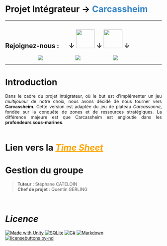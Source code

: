 # Projet Intégrateur &rarr; <span style="color:#3987c9"><b>Carcassheim</b></span>

----

## Rejoignez-nous : &emsp; &darr; <img src="https://media.giphy.com/media/7ft4h1fBVyTYMXAN6Y/giphy.gif" width="60"> &darr; <img src="https://media.giphy.com/media/3V52SV0C5mnDKGVZmU/giphy.gif" width="60"> &darr; <br>
<div style="text-indent: 7.5em;"><a href="https://twitter.com/Carcassheim"><img src="https://img.shields.io/badge/Twitter-1DA1F2?style=for-the-badge&logo=twitter&logoColor=white"></a><a href="https://www.instagram.com/carcassheim/"><img src="https://img.shields.io/badge/Instagram-E4405F?style=for-the-badge&logo=instagram&logoColor=white"></a><a href="https://www.twitch.tv/"><img src="https://img.shields.io/badge/Twitch-9146FF?style=for-the-badge&logo=twitch&logoColor=white"></a></div>

----

# Introduction 

<div style="text-align: justify"> Dans le cadre du projet intégrateur, où le but est d'implémenter 
    un jeu <i>multijoueur</i> de notre choix, nous avons décidé de nous tourner vers <b>Carcassheim</b>.
    Cette version est adaptée du jeu de plateau <i>Carcassonne</i>, fondée sur la conquête de zones 
    et de ressources stratégiques. La différence majeure est que Carcassheim est engloutie dans les
    <b>profondeurs sous-marines</b>.  
</div><br> 

# Lien vers la <a style="color:orange" href="https://docs.google.com/spreadsheets/d/1SBy4rGXWH07Xf1vvCt_n5paGLcInOXOn5eJO0leOqb4/edit?usp=sharing" target="_top"><i>Time Sheet</i></a>

# Gestion du groupe

> **Tuteur** : Stéphane CATELOIN <br>
> **Chef de projet** : Quentin GERLING 

&nbsp;
&nbsp;
&nbsp;

# *Licence*

[![Made with Unity](https://img.shields.io/badge/Made%20with-Unity-57b9d3.svg?style=for-the-badge&logo=unity)](https://unity3d.com)
[![SQLite](https://img.shields.io/badge/sqlite-%2307405e.svg?style=for-the-badge&logo=sqlite&logoColor=white)](https://www.sqlite.org/index.html)
[![C#](https://img.shields.io/badge/c%23-%23239120.svg?style=for-the-badge&logo=c-sharp&logoColor=white)](https://docs.microsoft.com/fr-fr/dotnet/csharp/)
[![Markdown](https://img.shields.io/badge/markdown-%23000000.svg?style=for-the-badge&logo=markdown&logoColor=white)](https://www.markdownguide.org/)<br>
[![licensebuttons by-nd](https://licensebuttons.net/l/by-nd/3.0/88x31.png)](https://creativecommons.org/licenses/by-nd/4.0)

[//]: # (IMPORTANT : https://github.com/Ileriayo/markdown-badges)